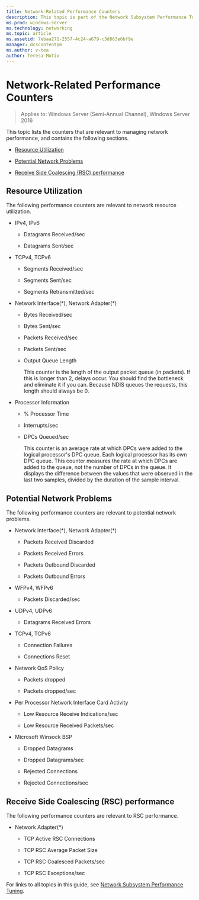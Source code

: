 ```yaml
---
title: Network-Related Performance Counters
description: This topic is part of the Network Subsystem Performance Tuning guide for Windows Server 2016.
ms.prod: windows-server
ms.technology: networking
ms.topic: article
ms.assetid: 7ebaa271-2557-4c24-a679-c3d863e6bf9e
manager: dcscontentpm
ms.author: v-tea
author: Teresa-Motiv
---
```


# Network-Related Performance Counters

>Applies to: Windows Server (Semi-Annual Channel), Windows Server 2016

This topic lists the counters that are relevant to managing network performance, and contains the following sections.  
  
-   [Resource Utilization](#bkmk_ru)  
  
-   [Potential Network Problems](#bkmk_np)  
  
-   [Receive Side Coalescing (RSC) performance](#bkmk_rsc)  
  
##  <a name="bkmk_ru"></a> Resource Utilization  

The following performance counters are relevant to network resource utilization.  
  
- IPv4, IPv6  
  
  -   Datagrams Received/sec  
  
  -   Datagrams Sent/sec  
  
- TCPv4, TCPv6  
  
  -   Segments Received/sec  
  
  -   Segments Sent/sec  
  
  -   Segments Retransmitted/sec  
  
- Network Interface(*), Network Adapter(\*)  
  
  - Bytes Received/sec  
  
  - Bytes Sent/sec  
  
  - Packets Received/sec  
  
  - Packets Sent/sec  
  
  - Output Queue Length  
  
    This counter is the length of the output packet queue \(in packets\). If this is longer than 2, delays occur. You should find the bottleneck and eliminate it if you can. Because NDIS queues the requests, this length should always be 0.  
  
- Processor Information  
  
  - % Processor Time  
  
  - Interrupts/sec  
  
  - DPCs Queued/sec  
  
    This counter is an average rate at which DPCs were added to the logical processor's DPC queue. Each logical processor has its own DPC queue. This counter measures the rate at which DPCs are added to the queue, not the number of DPCs in the queue. It displays the difference between the values that were observed in the last two samples, divided by the duration of the sample interval.  
  
##  <a name="bkmk_np"></a> Potential Network Problems  

The following performance counters are relevant to potential network problems.  
  
-   Network Interface(*), Network Adapter(\*)  
  
    -   Packets Received Discarded  
  
    -   Packets Received Errors  
  
    -   Packets Outbound Discarded  
  
    -   Packets Outbound Errors  
  
-   WFPv4, WFPv6  
  
    -   Packets Discarded/sec

-   UDPv4, UDPv6

    -   Datagrams Received Errors  
  
-   TCPv4, TCPv6  
  
    -   Connection Failures  
  
    -   Connections Reset  
  
-   Network QoS Policy  
  
    -   Packets dropped  
  
    -   Packets dropped/sec  
  
-   Per Processor Network Interface Card Activity  
  
    -   Low Resource Receive Indications/sec  
  
    -   Low Resource Received Packets/sec  
  
-   Microsoft Winsock BSP  
  
    -   Dropped Datagrams  
  
    -   Dropped Datagrams/sec  
  
    -   Rejected Connections  
  
    -   Rejected Connections/sec  
  
##  <a name="bkmk_rsc"></a> Receive Side Coalescing (RSC) performance  

The following performance counters are relevant to RSC performance.  
  
-   Network Adapter(*)  
  
    -   TCP Active RSC Connections  
  
    -   TCP RSC Average Packet Size  
  
    -   TCP RSC Coalesced Packets/sec  
  
    -   TCP RSC Exceptions/sec

For links to all topics in this guide, see [Network Subsystem Performance Tuning](net-sub-performance-top.md).